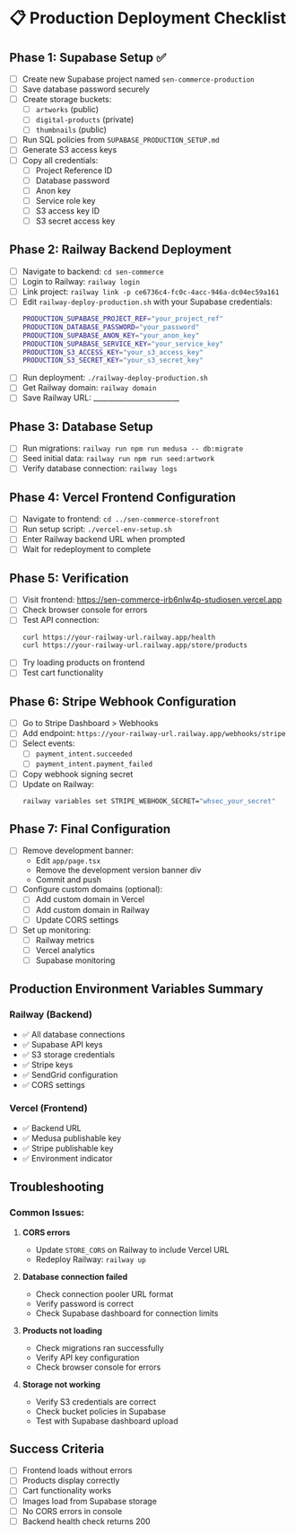 # 📋 Production Deployment Checklist

## Phase 1: Supabase Setup ✅

- [ ] Create new Supabase project named `sen-commerce-production`
- [ ] Save database password securely
- [ ] Create storage buckets:
  - [ ] `artworks` (public)
  - [ ] `digital-products` (private)
  - [ ] `thumbnails` (public)
- [ ] Run SQL policies from `SUPABASE_PRODUCTION_SETUP.md`
- [ ] Generate S3 access keys
- [ ] Copy all credentials:
  - [ ] Project Reference ID
  - [ ] Database password
  - [ ] Anon key
  - [ ] Service role key
  - [ ] S3 access key ID
  - [ ] S3 secret access key

## Phase 2: Railway Backend Deployment

- [ ] Navigate to backend: `cd sen-commerce`
- [ ] Login to Railway: `railway login`
- [ ] Link project: `railway link -p ce6736c4-fc0c-4acc-946a-dc04ec59a161`
- [ ] Edit `railway-deploy-production.sh` with your Supabase credentials:
  ```bash
  PRODUCTION_SUPABASE_PROJECT_REF="your_project_ref"
  PRODUCTION_DATABASE_PASSWORD="your_password"
  PRODUCTION_SUPABASE_ANON_KEY="your_anon_key"
  PRODUCTION_SUPABASE_SERVICE_KEY="your_service_key"
  PRODUCTION_S3_ACCESS_KEY="your_s3_access_key"
  PRODUCTION_S3_SECRET_KEY="your_s3_secret_key"
  ```
- [ ] Run deployment: `./railway-deploy-production.sh`
- [ ] Get Railway domain: `railway domain`
- [ ] Save Railway URL: ________________________

## Phase 3: Database Setup

- [ ] Run migrations: `railway run npm run medusa -- db:migrate`
- [ ] Seed initial data: `railway run npm run seed:artwork`
- [ ] Verify database connection: `railway logs`

## Phase 4: Vercel Frontend Configuration

- [ ] Navigate to frontend: `cd ../sen-commerce-storefront`
- [ ] Run setup script: `./vercel-env-setup.sh`
- [ ] Enter Railway backend URL when prompted
- [ ] Wait for redeployment to complete

## Phase 5: Verification

- [ ] Visit frontend: https://sen-commerce-irb6nlw4p-studiosen.vercel.app
- [ ] Check browser console for errors
- [ ] Test API connection:
  ```bash
  curl https://your-railway-url.railway.app/health
  curl https://your-railway-url.railway.app/store/products
  ```
- [ ] Try loading products on frontend
- [ ] Test cart functionality

## Phase 6: Stripe Webhook Configuration

- [ ] Go to Stripe Dashboard > Webhooks
- [ ] Add endpoint: `https://your-railway-url.railway.app/webhooks/stripe`
- [ ] Select events:
  - [ ] `payment_intent.succeeded`
  - [ ] `payment_intent.payment_failed`
- [ ] Copy webhook signing secret
- [ ] Update on Railway:
  ```bash
  railway variables set STRIPE_WEBHOOK_SECRET="whsec_your_secret"
  ```

## Phase 7: Final Configuration

- [ ] Remove development banner:
  - Edit `app/page.tsx`
  - Remove the development version banner div
  - Commit and push
- [ ] Configure custom domains (optional):
  - [ ] Add custom domain in Vercel
  - [ ] Add custom domain in Railway
  - [ ] Update CORS settings
- [ ] Set up monitoring:
  - [ ] Railway metrics
  - [ ] Vercel analytics
  - [ ] Supabase monitoring

## Production Environment Variables Summary

### Railway (Backend)
- ✅ All database connections
- ✅ Supabase API keys
- ✅ S3 storage credentials
- ✅ Stripe keys
- ✅ SendGrid configuration
- ✅ CORS settings

### Vercel (Frontend)
- ✅ Backend URL
- ✅ Medusa publishable key
- ✅ Stripe publishable key
- ✅ Environment indicator

## Troubleshooting

### Common Issues:

1. **CORS errors**
   - Update `STORE_CORS` on Railway to include Vercel URL
   - Redeploy Railway: `railway up`

2. **Database connection failed**
   - Check connection pooler URL format
   - Verify password is correct
   - Check Supabase dashboard for connection limits

3. **Products not loading**
   - Check migrations ran successfully
   - Verify API key configuration
   - Check browser console for errors

4. **Storage not working**
   - Verify S3 credentials are correct
   - Check bucket policies in Supabase
   - Test with Supabase dashboard upload

## Success Criteria

- [ ] Frontend loads without errors
- [ ] Products display correctly
- [ ] Cart functionality works
- [ ] Images load from Supabase storage
- [ ] No CORS errors in console
- [ ] Backend health check returns 200